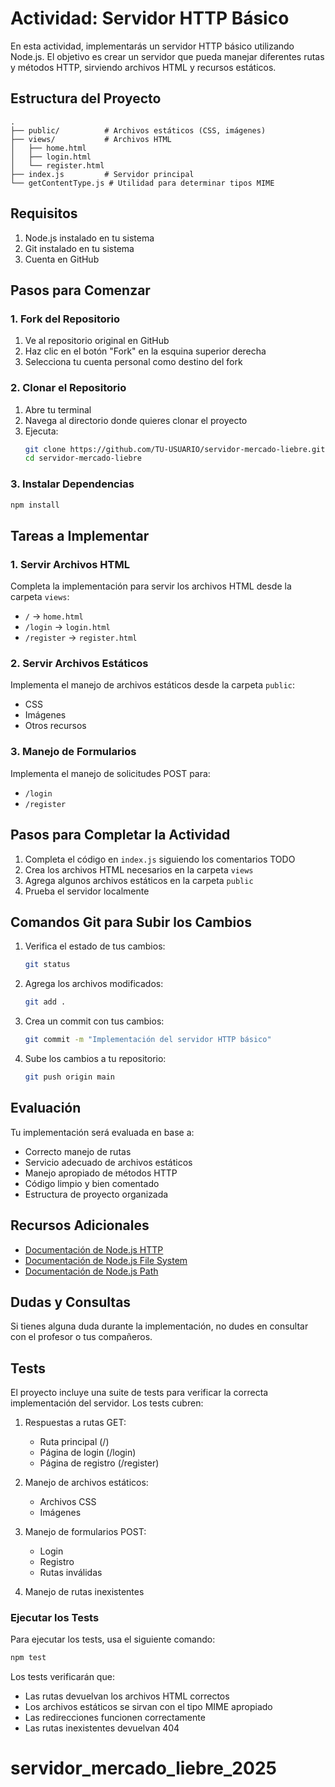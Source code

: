 # Actividad: Servidor HTTP Básico

En esta actividad, implementarás un servidor HTTP básico utilizando Node.js. El objetivo es crear un servidor que pueda manejar diferentes rutas y métodos HTTP, sirviendo archivos HTML y recursos estáticos.

## Estructura del Proyecto

```
.
├── public/          # Archivos estáticos (CSS, imágenes)
├── views/           # Archivos HTML
│   ├── home.html
│   ├── login.html
│   └── register.html
├── index.js         # Servidor principal
└── getContentType.js # Utilidad para determinar tipos MIME
```

## Requisitos

1. Node.js instalado en tu sistema
2. Git instalado en tu sistema
3. Cuenta en GitHub

## Pasos para Comenzar

### 1. Fork del Repositorio

1. Ve al repositorio original en GitHub
2. Haz clic en el botón "Fork" en la esquina superior derecha
3. Selecciona tu cuenta personal como destino del fork

### 2. Clonar el Repositorio

1. Abre tu terminal
2. Navega al directorio donde quieres clonar el proyecto
3. Ejecuta:
   ```bash
   git clone https://github.com/TU-USUARIO/servidor-mercado-liebre.git
   cd servidor-mercado-liebre
   ```

### 3. Instalar Dependencias

```bash
npm install
```

## Tareas a Implementar

### 1. Servir Archivos HTML

Completa la implementación para servir los archivos HTML desde la carpeta `views`:

- `/` → `home.html`
- `/login` → `login.html`
- `/register` → `register.html`

### 2. Servir Archivos Estáticos

Implementa el manejo de archivos estáticos desde la carpeta `public`:

- CSS
- Imágenes
- Otros recursos

### 3. Manejo de Formularios

Implementa el manejo de solicitudes POST para:

- `/login`
- `/register`

## Pasos para Completar la Actividad

1. Completa el código en `index.js` siguiendo los comentarios TODO
2. Crea los archivos HTML necesarios en la carpeta `views`
3. Agrega algunos archivos estáticos en la carpeta `public`
4. Prueba el servidor localmente

## Comandos Git para Subir los Cambios

1. Verifica el estado de tus cambios:

   ```bash
   git status
   ```

2. Agrega los archivos modificados:

   ```bash
   git add .
   ```

3. Crea un commit con tus cambios:

   ```bash
   git commit -m "Implementación del servidor HTTP básico"
   ```

4. Sube los cambios a tu repositorio:
   ```bash
   git push origin main
   ```

## Evaluación

Tu implementación será evaluada en base a:

- Correcto manejo de rutas
- Servicio adecuado de archivos estáticos
- Manejo apropiado de métodos HTTP
- Código limpio y bien comentado
- Estructura de proyecto organizada

## Recursos Adicionales

- [Documentación de Node.js HTTP](https://nodejs.org/api/http.html)
- [Documentación de Node.js File System](https://nodejs.org/api/fs.html)
- [Documentación de Node.js Path](https://nodejs.org/api/path.html)

## Dudas y Consultas

Si tienes alguna duda durante la implementación, no dudes en consultar con el profesor o tus compañeros.

## Tests

El proyecto incluye una suite de tests para verificar la correcta implementación del servidor. Los tests cubren:

1. Respuestas a rutas GET:

   - Ruta principal (/)
   - Página de login (/login)
   - Página de registro (/register)

2. Manejo de archivos estáticos:

   - Archivos CSS
   - Imágenes

3. Manejo de formularios POST:

   - Login
   - Registro
   - Rutas inválidas

4. Manejo de rutas inexistentes

### Ejecutar los Tests

Para ejecutar los tests, usa el siguiente comando:

```bash
npm test
```

Los tests verificarán que:

- Las rutas devuelvan los archivos HTML correctos
- Los archivos estáticos se sirvan con el tipo MIME apropiado
- Las redirecciones funcionen correctamente
- Las rutas inexistentes devuelvan 404
# servidor_mercado_liebre_2025

